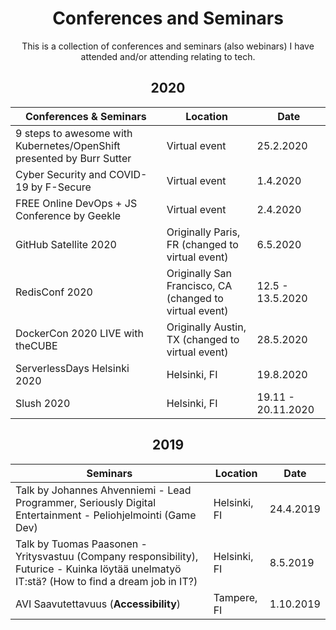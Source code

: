 <h1 align="center">
Conferences and Seminars
</h1>

<p align="center">
This is a collection of conferences and seminars (also webinars) I have attended and/or attending relating to tech.
</p>

<h2 align="center">
2020
</h2>

Conferences & Seminars | Location | Date
-----------|------|----------
9 steps to awesome with Kubernetes/OpenShift presented by Burr Sutter | Virtual event | 25.2.2020
Cyber Security and COVID-19 by F-Secure | Virtual event | 1.4.2020
FREE Online DevOps + JS Conference by Geekle | Virtual event | 2.4.2020
GitHub Satellite 2020 | Originally Paris, FR (changed to virtual event) | 6.5.2020
RedisConf 2020 | Originally San Francisco, CA (changed to virtual event) | 12.5 - 13.5.2020
DockerCon 2020 LIVE with theCUBE | Originally Austin, TX (changed to virtual event) | 28.5.2020
ServerlessDays Helsinki 2020 | Helsinki, FI | 19.8.2020
Slush 2020 | Helsinki, FI | 19.11 - 20.11.2020

<h2 align="center">
2019
</h2>

Seminars | Location | Date
-----------|------|----------
Talk by Johannes Ahvenniemi - Lead Programmer, Seriously Digital Entertainment - Peliohjelmointi (Game Dev) | Helsinki, FI | 24.4.2019
Talk by Tuomas Paasonen - Yritysvastuu (Company responsibility), Futurice - Kuinka löytää unelmatyö IT:stä? (How to find a dream job in IT?) | Helsinki, FI | 8.5.2019
AVI Saavutettavuus (**Accessibility**) | Tampere, FI | 1.10.2019
